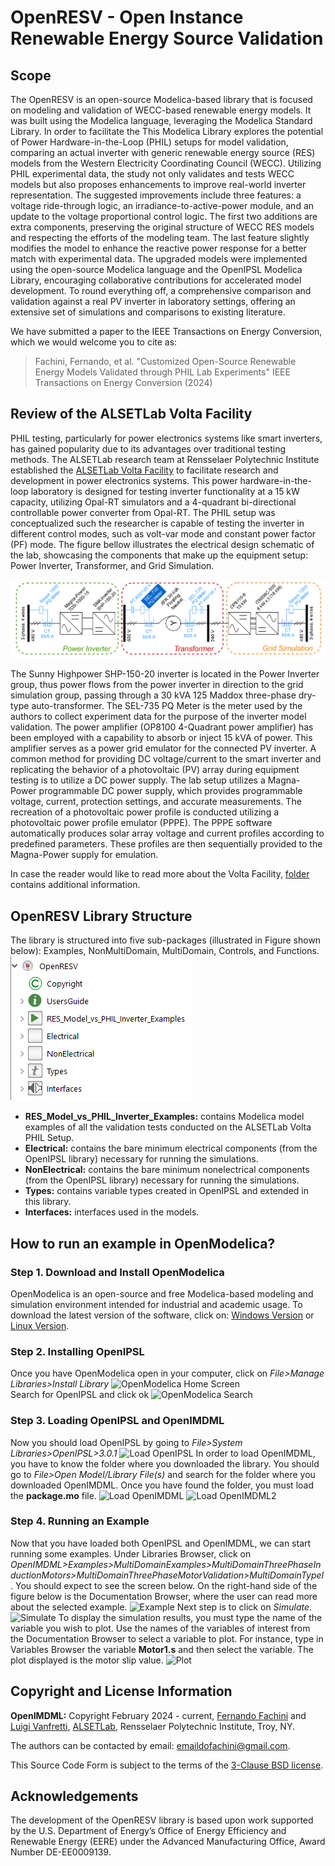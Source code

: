 # OpenRESV - Open Instance Renewable Energy Source Validation
## Scope
The OpenRESV is an open-source Modelica-based library that is focused on modeling and validation of WECC-based renewable energy models. It was built using the Modelica language, leveraging the Modelica Standard Library. 
In order to facilitate the 
This Modelica Library explores the potential of Power Hardware-in-the-Loop (PHIL) setups for model validation, comparing an actual inverter with generic renewable energy source (RES) models from the Western Electricity Coordinating Council (WECC). 
Utilizing PHIL experimental data, the study not only validates and tests WECC models but also proposes enhancements to improve real-world inverter representation. 
The suggested improvements include three features: a voltage ride-through logic, an irradiance-to-active-power module, and an update to the voltage proportional control logic. 
The first two additions are extra components, preserving the original structure of WECC RES models and respecting the efforts of the modeling team. 
The last feature slightly modifies the model to enhance the reactive power response for a better match with experimental data. 
The upgraded models were implemented using the open-source Modelica language and the OpenIPSL Modelica Library, encouraging collaborative contributions for accelerated model development. 
To round everything off, a comprehensive comparison and validation against a real PV inverter in laboratory settings, offering an extensive set of simulations and comparisons to existing literature.

We have submitted a paper to the IEEE Transactions on Energy Conversion, which we would welcome you to cite as:

> Fachini, Fernando, et al. "Customized Open-Source Renewable Energy Models Validated through PHIL Lab Experiments" IEEE Transactions on Energy Conversion (2024)

## Review of the ALSETLab Volta Facility

PHIL testing, particularly for power electronics systems like smart inverters, has gained popularity due to its advantages over traditional testing methods.
The ALSETLab research team at Rensselaer Polytechnic Institute established the [ALSETLab Volta Facility](https://alsetlab.github.io/lab/ "Volta's Homepage") to facilitate research and development in power electronics systems.
This power hardware-in-the-loop laboratory is designed for testing inverter functionality at a 15 kW capacity, utilizing Opal-RT simulators and a 4-quadrant bi-directional controllable power converter from Opal-RT.
The PHIL setup was conceptualized such the researcher is capable of testing the inverter in different control modes, such as volt-var mode and constant power factor (PF) mode.
The figure bellow illustrates the electrical design schematic of the lab, showcasing the components that make up the equipment setup: Power Inverter, Transformer, and Grid Simulation.

![VoltaSetup](docs/Figures/VoltaSetup.png "ALSETLab Volta Facility Diagram")

The Sunny Highpower SHP-150-20 inverter is located in the Power Inverter group, thus power flows from the power inverter in direction to the grid simulation group, passing through a 30 kVA 125 Maddox three-phase dry-type auto-transformer. The SEL-735 PQ Meter is the meter used by the authors to collect experiment data for the purpose of the inverter model validation.
The power amplifier (OP8100 4-Quadrant power amplifier) has been employed with a capability to absorb or inject 15 kVA of power. This amplifier serves as a power grid emulator for the connected PV inverter. 
A common method for providing DC voltage/current to the smart inverter and replicating the behavior of a photovoltaic (PV) array during equipment testing is to utilize a DC power supply. 
The lab setup utilizes a Magna-Power programmable DC power supply, which provides programmable voltage, current, protection settings, and accurate measurements. 
The recreation of a photovoltaic power profile is conducted utilizing a photovoltaic power profile emulator (PPPE). 
The PPPE software automatically produces solar array voltage and current profiles according to predefined parameters. 
These profiles are then sequentially provided to the Magna-Power supply for emulation.

In case the reader would like to read more about the Volta Facility, [folder](docs/Lab_Documents "Folder with all the documents for the equipment utilized in the implementation of the Volta Facility") contains additional information.


## OpenRESV Library Structure
The library is structured into five sub-packages (illustrated in Figure shown below): Examples, NonMultiDomain, MultiDomain, Controls, and Functions.\
![Library Structure](docs/Figures/Library_Structure.png "Library Structure")
- **RES_Model_vs_PHIL_Inverter_Examples:** contains Modelica model examples of all the validation tests conducted on the ALSETLab Volta PHIL Setup.
- **Electrical:** contains the bare minimum electrical components (from the OpenIPSL library) necessary for running the simulations.
-  **NonElectrical:**  contains the bare minimum nonelectrical components (from the OpenIPSL library) necessary for running the simulations.
-  **Types:** contains variable types created in OpenIPSL and extended in this library.
-  **Interfaces:** interfaces used in the models.

## How to run an example in OpenModelica?

### **Step 1.** Download and Install OpenModelica 
OpenModelica is an open-source and free Modelica-based modeling and simulation environment intended for industrial and academic usage. To download the latest version of the software, click on: [Windows Version](https://openmodelica.org/download/download-windows/) or [Linux Version](https://openmodelica.org/download/download-linux/).

### Step 2. Installing OpenIPSL
Once you have OpenModelica open in your computer, click on *File>Manage Libraries>Install Library*
![OpenModelica Home Screen](docs/Figures/OpenModelicaHome.png "OpenModelica Home Screen")
<br/>
Search for OpenIPSL and click ok
![OpenModelica Search](docs/Figures/SearchOpenIPSL.png "Searching OpenIPSL")

### Step 3. Loading OpenIPSL and OpenIMDML
Now you should load OpenIPSL by going to *File>System Libraries>OpenIPSL>3.0.1*
![Load OpenIPSL](docs/Figures/LoadingOpenIPSL.png "Loading OpenIPSL")
In order to load OpenIMDML, you have to know the folder where you downloaded the library. You should go to *File>Open Model/Library File(s)* and search for the folder where you downloaded OpenIMDML. Once you have found the folder, you must load the **package.mo** file.
![Load OpenIMDML](docs/Figures/OpenIMDMLLOADING.png "Loading OpenIMDML")
![Load OpenIMDML2](docs/Figures/OpenIMDMLpackage.png "Open OpenIMDML")

### Step 4. Running an Example
Now that you have loaded both OpenIPSL and OpenIMDML, we can start running some examples.
Under Libraries Browser, click on *OpenIMDML>Examples>MultiDomainExamples>MultiDomainThreePhaseInductionMotors>MultiDomainThreePhaseMotorValidation>MultiDomainTypeI*. You should expect to see the screen below. On the right-hand side of the figure below is the Documentation Browser, where the user can read more about the selected example.
![Example](docs/Figures/ExampleScreenshot.png "Example")
Next step is to click on *Simulate*.
![Simulate](docs/Figures/Simulate.png "Simulate")
To display the simulation results, you must type the name of the variable you wish to plot. Use the names of the variables of interest from the Documentation Browser to select a variable to plot.
For instance, type in Variables Browser the variable **Motor1.s** and then select the variable. The plot displayed is the motor slip value.
![Plot](docs/Figures/Plot.png "Plot")



## Copyright and License Information

**OpenIMDML:** Copyright February 2024 - current, [Fernando Fachini](https://github.com/fachif) and [Luigi Vanfretti](https://github.com/lvanfretti), [ALSETLab](https://github.com/ALSETLab), Rensselaer Polytechnic Institute, Troy, NY.

The authors can be contacted by email: <a href="mailto:emaildofachini@gmail.com?subject=OpenIMDML_License">emaildofachini@gmail.com</a>.

This Source Code Form is subject to the terms of the [3-Clause BSD license](https://opensource.org/licenses/BSD-3-Clause).

## Acknowledgements

The development of the OpenRESV library is based upon work supported by the U.S. Department of Energy’s Office of Energy Efficiency and Renewable Energy (EERE) under the Advanced Manufacturing Office, Award Number DE-EE0009139.
